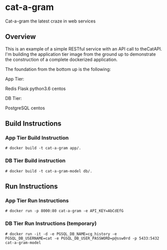 # cat-a-gram
Cat-a-gram the latest craze in web services

## Overview

This is an example of a simple RESTful service with an API call to theCatAPI.  I'm building the application tier image from the ground up to demonstrate the construction of a complete dockerized application.

The foundation from the bottom up is the following:

App Tier:

Redis
Flask
python3.6
centos

DB Tier:

PostgreSQL
centos

## Build Instructions

### App Tier Build Instruction

```
# docker build -t cat-a-gram app/.
``` 

### DB Tier Build instruction

```
# docker build -t cat-a-gram-model db/.
```

## Run Instructions

### App Tier Run Instructions
```
# docker run -p 8000:80 cat-a-gram -e API_KEY=AbCdEfG
```

### DB Tier Run Instructions (temporary)
```
# docker run -it -d -e PGSQL_DB_NAME=cg_history -e PGSQL_DB_USERNAME=cat -e PGSQL_DB_USER_PASSWORD=p@ssw0rd -p 5433:5432 cat-a-gram-model
```
